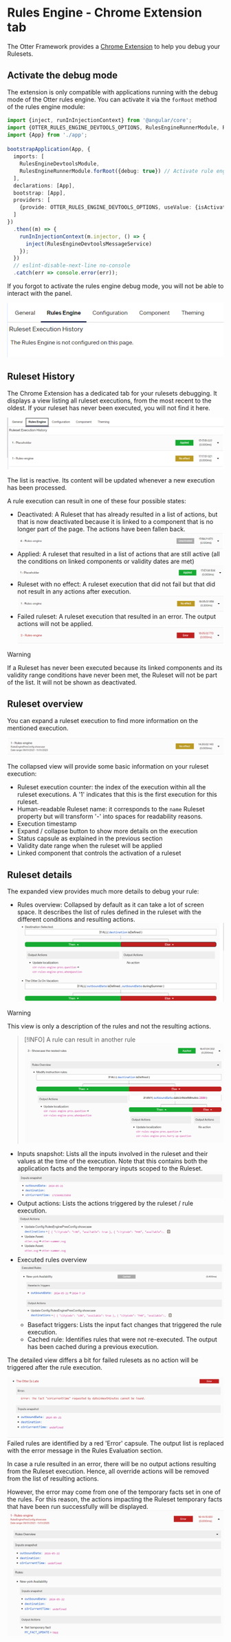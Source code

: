 # Rules Engine - Chrome Extension tab

The Otter Framework provides a [Chrome Extension](https://chromewebstore.google.com/detail/otter-devtools/aejabgendbpckkdnjaphhlifbhepmbne) to help you debug your Rulesets. 

## Activate the debug mode

The extension is only compatible with applications running with the debug mode of the Otter rules engine.
You can activate it via the `forRoot` method of the rules engine module:

```typescript
import {inject, runInInjectionContext} from '@angular/core';
import {OTTER_RULES_ENGINE_DEVTOOLS_OPTIONS, RulesEngineRunnerModule, RulesEngineDevtoolsModule, RulesEngineDevtoolsMessageService} from '@o3r/rules-engine';
import {App} from './app';

bootstrapApplication(App, {
  imports: [
    RulesEngineDevtoolsModule,
    RulesEngineRunnerModule.forRoot({debug: true}) // Activate rule engine debug mode
  ],
  declarations: [App],
  bootstrap: [App],
  providers: [
    {provide: OTTER_RULES_ENGINE_DEVTOOLS_OPTIONS, useValue: {isActivatedOnBootstrap: true}}
  ]
})
  .then((m) => {
    runInInjectionContext(m.injector, () => {
      inject(RulesEngineDevtoolsMessageService)
    });
  })
  // eslint-disable-next-line no-console
  .catch(err => console.error(err));

```

If you forgot to activate the rules engine debug mode, you will not be able to interact with the panel.

![rules-engine-deactivated.png](../../../.attachments/screenshots/rules-engine-debug/rules-engine-deactivated.png)

## Ruleset History
The Chrome Extension has a dedicated tab for your rulesets debugging. It displays a view listing all ruleset executions, 
from the most recent to the oldest.
If your ruleset has never been executed, you will not find it here.

![rules-engine-history.png](../../../.attachments/screenshots/rules-engine-debug/rules-engine-history.png)

The list is reactive. Its content will be updated whenever a new execution has been processed.

A rule execution can result in one of these four possible states:
* Deactivated: A Ruleset that has already resulted in a list of actions, but that is now deactivated because it is linked 
  to a component that is no longer part of the page. The actions have been fallen back.
![rule-deactivated.png](../../../.attachments/screenshots/rules-engine-debug/rule-deactivated.png)
* Applied: A ruleset that resulted in a list of actions that are still active (all the conditions on linked components or 
validity dates are met)
![rule-applied.png](../../../.attachments/screenshots/rules-engine-debug/rule-applied.png)
* Ruleset with no effect: A ruleset execution that did not fail but that did not result in any actions after execution.
![rule-no-effect.png](../../../.attachments/screenshots/rules-engine-debug/rule-no-effect.png)
* Failed ruleset: A ruleset execution that resulted in an error. The output actions will not be applied.
![rule-error.png](../../../.attachments/screenshots/rules-engine-debug/rule-error.png)

> [!WARNING]
> If a Ruleset has never been executed because its linked components and its validity range conditions have never been met,
> the Ruleset will not be part of the list. It will not be shown as deactivated.

## Ruleset overview
You can expand a ruleset execution to find more information on the mentioned execution.

![rule-collapsed.png](../../../.attachments/screenshots/rules-engine-debug/rule-collapsed.png)

The collapsed view will provide some basic information on your ruleset execution:
* Ruleset execution counter: the index of the execution within all the ruleset executions. A '1' indicates that this 
is the first execution for this ruleset. 
* Human-readable Ruleset name: it corresponds to the `name` Ruleset property but will transform '-' into spaces for
readability reasons. 
* Execution timestamp 
* Expand / collapse button to show more details on the execution 
* Status capsule as explained in the previous section
* Validity date range when the ruleset will be applied
* Linked component that controls the activation of a ruleset

## Ruleset details

The expanded view provides much more details to debug your rule:
* Rules overview: Collapsed by default as it can take a lot of screen space. It describes the list of rules defined in 
the ruleset with the different conditions and resulting actions.
![rule-overview.png](../../../.attachments/screenshots/rules-engine-debug/rule-overview.png)

> [!WARNING]
> This view is only a description of the rules and not the resulting actions.

> [!INFO]
> A rule can result in another rule
> ![complex-rule-overview.png](../../../.attachments/screenshots/rules-engine-debug/complex-rule-overview.png)

* Inputs snapshot: Lists all the inputs involved in the ruleset and their values at the time of the execution. Note that
this contains both the application facts and the temporary inputs scoped to the Ruleset. 
![input-snapshot.png](../../../.attachments/screenshots/rules-engine-debug/input-snapshot.png)
* Output actions: Lists the actions triggered by the ruleset / rule execution.
![output-actions.png](../../../.attachments/screenshots/rules-engine-debug/output-actions.png)
* Executed rules overview
![executed-rules.png](../../../.attachments/screenshots/rules-engine-debug/executed-rules.png)
  * Basefact triggers: Lists the input fact changes that triggered the rule execution.
  * Cached rule: Identifies rules that were not re-executed. The output has been cached during a previous 
  execution.

The detailed view differs a bit for failed rulesets as no action will be triggered after the rule execution.

![rule-error-expanded.png](../../../.attachments/screenshots/rules-engine-debug/rule-error-expanded.png)
Failed rules are identified by a red 'Error' capsule.
The output list is replaced with the error message in the Rules Evaluation section.

In case a rule resulted in an error, there will be no output actions resulting from the Ruleset execution. Hence, all
override actions will be removed from the list of resulting actions.

However, the error may come from one of the temporary facts set in one of the rules. 
For this reason, the actions impacting the Ruleset temporary facts that have been run successfully will be displayed.
![rules-error-runtime-fact.png](../../../.attachments/screenshots/rules-engine-debug/rules-error-runtime-fact.png)

